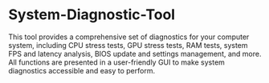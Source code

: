 # System-Diagnostic-Tool
This tool provides a comprehensive set of diagnostics for your computer system, including CPU stress tests, GPU stress tests, RAM tests, system FPS and latency analysis, BIOS update and settings management, and more. All functions are presented in a user-friendly GUI to make system diagnostics accessible and easy to perform.
